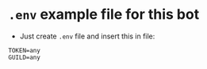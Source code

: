 # `.env` example file for this bot

- Just create `.env` file and insert this in file:
```env
TOKEN=any
GUILD=any
```